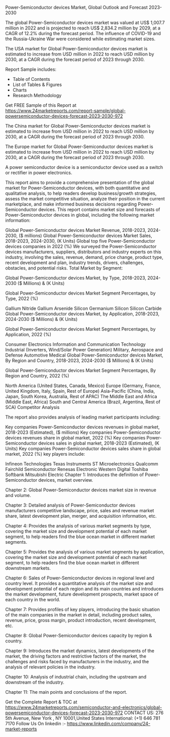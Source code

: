 Power-Semiconductor devices Market, Global Outlook and Forecast 2023-2030

The global Power-Semiconductor devices market was valued at US$ 1,007.7 million in 2022 and is projected to reach US$ 2,834.2 million by 2029, at a CAGR of 12.2% during the forecast period. The influence of COVID-19 and the Russia-Ukraine War were considered while estimating market sizes.

The USA market for Global Power-Semiconductor devices market is estimated to increase from USD million in 2022 to reach USD million by 2030, at a CAGR during the forecast period of 2023 through 2030.

Report Sample includes:
- Table of Contents
- List of Tables & Figures
- Charts
- Research Methodology

Get FREE Sample of this Report at https://www.24marketreports.com/report-sample/global-powersemiconductor-devices-forecast-2023-2030-972

The China market for Global Power-Semiconductor devices market is estimated to increase from USD million in 2022 to reach USD million by 2030, at a CAGR during the forecast period of 2023 through 2030.

The Europe market for Global Power-Semiconductor devices market is estimated to increase from USD million in 2022 to reach USD million by 2030, at a CAGR during the forecast period of 2023 through 2030.

A power semiconductor device is a semiconductor device used as a switch or rectifier in power electronics.

This report aims to provide a comprehensive presentation of the global market for Power-Semiconductor devices, with both quantitative and qualitative analysis, to help readers develop business/growth strategies, assess the market competitive situation, analyze their position in the current marketplace, and make informed business decisions regarding Power-Semiconductor devices. This report contains market size and forecasts of Power-Semiconductor devices in global, including the following market information:

Global Power-Semiconductor devices Market Revenue, 2018-2023, 2024-2030, ($ millions)
Global Power-Semiconductor devices Market Sales, 2018-2023, 2024-2030, (K Units)
Global top five Power-Semiconductor devices companies in 2022 (%)
We surveyed the Power-Semiconductor devices manufacturers, suppliers, distributors and industry experts on this industry, involving the sales, revenue, demand, price change, product type, recent development and plan, industry trends, drivers, challenges, obstacles, and potential risks. Total Market by Segment:

Global Power-Semiconductor devices Market, by Type, 2018-2023, 2024-2030 ($ Millions) & (K Units)

Global Power-Semiconductor devices Market Segment Percentages, by Type, 2022 (%)

Gallium Nitride
Gallium Arsenide
Silicon Germanium
Silicon
Silicon Carbide
Global Power-Semiconductor devices Market, by Application, 2018-2023, 2024-2030 ($ Millions) & (K Units)

Global Power-Semiconductor devices Market Segment Percentages, by Application, 2022 (%)

Consumer Electronics
Information and Communication Technology
Industrial (Inverters, Wind/Solar Power Generation)
Military, Aerospace and Defense
Automotive
Medical
Global Power-Semiconductor devices Market, By Region and Country, 2018-2023, 2024-2030 ($ Millions) & (K Units)

Global Power-Semiconductor devices Market Segment Percentages, By Region and Country, 2022 (%)

North America (United States, Canada, Mexico)
Europe (Germany, France, United Kingdom, Italy, Spain, Rest of Europe)
Asia-Pacific (China, India, Japan, South Korea, Australia, Rest of APAC)
The Middle East and Africa (Middle East, Africa)
South and Central America (Brazil, Argentina, Rest of SCA)
Competitor Analysis

The report also provides analysis of leading market participants including:

Key companies Power-Semiconductor devices revenues in global market, 2018-2023 (Estimated), ($ millions)
Key companies Power-Semiconductor devices revenues share in global market, 2022 (%)
Key companies Power-Semiconductor devices sales in global market, 2018-2023 (Estimated), (K Units)
Key companies Power-Semiconductor devices sales share in global market, 2022 (%)
key players include:

Infineon Technologies
Texas Instruments
ST Microelectronics
Qualcomm
Fairchild Semiconductor
Renesas Electronic
Western Digital
Toshiba
Softbank
Mitsubishi Electric
Chapter 1: Introduces the definition of Power-Semiconductor devices, market overview.

Chapter 2: Global Power-Semiconductor devices market size in revenue and volume.

Chapter 3: Detailed analysis of Power-Semiconductor devices manufacturers competitive landscape, price, sales and revenue market share, latest development plan, merger, and acquisition information, etc.

Chapter 4: Provides the analysis of various market segments by type, covering the market size and development potential of each market segment, to help readers find the blue ocean market in different market segments.

Chapter 5: Provides the analysis of various market segments by application, covering the market size and development potential of each market segment, to help readers find the blue ocean market in different downstream markets.

Chapter 6: Sales of Power-Semiconductor devices in regional level and country level. It provides a quantitative analysis of the market size and development potential of each region and its main countries and introduces the market development, future development prospects, market space of each country in the world.

Chapter 7: Provides profiles of key players, introducing the basic situation of the main companies in the market in detail, including product sales, revenue, price, gross margin, product introduction, recent development, etc.

Chapter 8: Global Power-Semiconductor devices capacity by region & country.

Chapter 9: Introduces the market dynamics, latest developments of the market, the driving factors and restrictive factors of the market, the challenges and risks faced by manufacturers in the industry, and the analysis of relevant policies in the industry.

Chapter 10: Analysis of industrial chain, including the upstream and downstream of the industry.

Chapter 11: The main points and conclusions of the report.

Get the Complete Report & TOC at https://www.24marketreports.com/semiconductor-and-electronics/global-powersemiconductor-devices-forecast-2023-2030-972
CONTACT US:
276 5th Avenue, New York , NY 10001,United States
International: (+1) 646 781 7170
Follow Us On linkedin :- https://www.linkedin.com/company/24-market-reports
